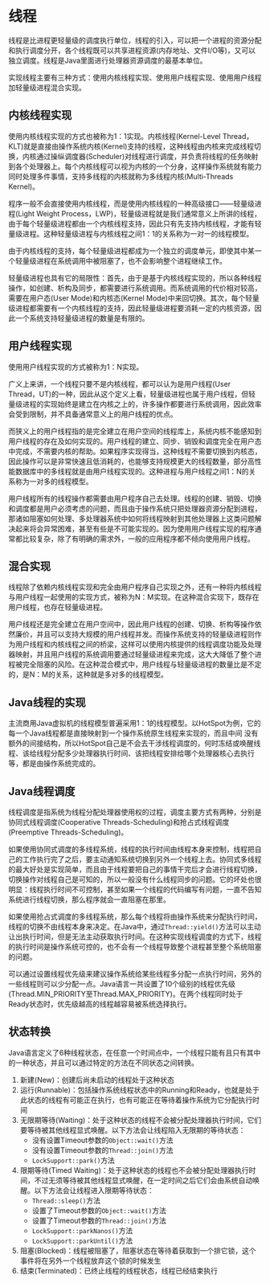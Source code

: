 # 线程

线程是比进程更轻量级的调度执行单位，线程的引入，可以把一个进程的资源分配和执行调度分开，各个线程既可以共享进程资源(内存地址、文件I/O等)，又可以独立调度。线程是Java里面进行处理器资源调度的最基本单位。

实现线程主要有三种方式：使用内核线程实现、使用用户线程实现、使用用户线程加轻量级进程混合实现。

## 内核线程实现

使用内核线程实现的方式也被称为1：1实现。内核线程(Kernel-Level Thread，KLT)就是直接由操作系统内核(Kernel)支持的线程，这种线程由内核来完成线程切换，内核通过操纵调度器(Scheduler)对线程进行调度，并负责将线程的任务映射到各个处理器上。每个内核线程可以视为内核的一个分身，这样操作系统就有能力同时处理多件事情，支持多线程的内核就称为多线程内核(Multi-Threads Kernel)。

程序一般不会直接使用内核线程，而是使用内核线程的一种高级接口——轻量级进程(Light Weight Process，LWP)，轻量级进程就是我们通常意义上所讲的线程，由于每个轻量级进程都由一个内核线程支持，因此只有先支持内核线程，才能有轻量级进程。这种轻量级进程与内核线程之间1：1的关系称为一对一的线程模型。

由于内核线程的支持，每个轻量级进程都成为一个独立的调度单元，即使其中某一个轻量级进程在系统调用中被阻塞了，也不会影响整个进程继续工作。

轻量级进程也具有它的局限性：首先，由于是基于内核线程实现的，所以各种线程操作，如创建、析构及同步，都需要进行系统调用。而系统调用的代价相对较高，需要在用户态(User Mode)和内核态(Kernel Mode)中来回切换。其次，每个轻量级进程都需要有一个内核线程的支持，因此轻量级进程要消耗一定的内核资源，因此一个系统支持轻量级进程的数量是有限的。

## 用户线程实现

使用用户线程实现的方式被称为1：N实现。

广义上来讲，一个线程只要不是内核线程，都可以认为是用户线程(User Thread，UT)的一种，因此从这个定义上看，轻量级进程也属于用户线程，但轻
量级进程的实现始终是建立在内核之上的，许多操作都要进行系统调用，因此效率会受到限制，并不具备通常意义上的用户线程的优点。

而狭义上的用户线程指的是完全建立在用户空间的线程库上，系统内核不能感知到用户线程的存在及如何实现的。用户线程的建立、同步、销毁和调度完全在用户态中完成，不需要内核的帮助。如果程序实现得当，这种线程不需要切换到内核态，因此操作可以是非常快速且低消耗的，也能够支持规模更大的线程数量，部分高性能数据库中的多线程就是由用户线程实现的。这种进程与用户线程之间1：N的关系称为一对多的线程模型。

用户线程所有的线程操作都需要由用户程序自己去处理。线程的创建、销毁、切换和调度都是用户必须考虑的问题，而且由于操作系统只把处理器资源分配到进程，那诸如阻塞如何处理、多处理器系统中如何将线程映射到其他处理器上这类问题解决起来将会异常困难，甚至有些是不可能实现的。因为使用用户线程实现的程序通
常都比较复杂，除了有明确的需求外，一般的应用程序都不倾向使用用户线程。

## 混合实现

线程除了依赖内核线程实现和完全由用户程序自己实现之外，还有一种将内核线程与用户线程一起使用的实现方式，被称为N：M实现。在这种混合实现下，既存在用户线程，也存在轻量级进程。

用户线程还是完全建立在用户空间中，因此用户线程的创建、切换、析构等操作依然廉价，并且可以支持大规模的用户线程并发。而操作系统支持的轻量级进程则作为用户线程和内核线程之间的桥梁，这样可以使用内核提供的线程调度功能及处理器映射，并且用户线程的系统调用要通过轻量级进程来完成，这大大降低了整个进程被完全阻塞的风险。在这种混合模式中，用户线程与轻量级进程的数量比是不定的，是N：M的关系，这种就是多对多的线程模型。

## Java线程的实现

主流商用Java虚拟机的线程模型普遍采用1：1的线程模型。以HotSpot为例，它的每一个Java线程都是直接映射到一个操作系统原生线程来实现的，而且中间
没有额外的间接结构，所以HotSpot自己是不会去干涉线程调度的，何时冻结或唤醒线程、该给线程分配多少处理器执行时间、该把线程安排给哪个处理器核心去执行等，都是由操作系统完成的。

## Java线程调度

线程调度是指系统为线程分配处理器使用权的过程，调度主要方式有两种，分别是协同式线程调度(Cooperative Threads-Scheduling)和抢占式线程调度(Preemptive Threads-Scheduling)。

如果使用协同式调度的多线程系统，线程的执行时间由线程本身来控制，线程把自己的工作执行完了之后，要主动通知系统切换到另外一个线程上去。协同式多线程的最大好处是实现简单，而且由于线程要把自己的事情干完后才会进行线程切换，切换操作对线程自己是可知的，所以一般没有什么线程同步的问题。它的坏处也很明显：线程执行时间不可控制，甚至如果一个线程的代码编写有问题，一直不告知系统进行线程切换，那么程序就会一直阻塞在那里。

如果使用抢占式调度的多线程系统，那么每个线程将由操作系统来分配执行时间，线程的切换不由线程本身来决定。在Java中，通过`Thread::yield()`方法可以主动让出执行时间，但是无法主动获取执行时间。在这种实现线程调度的方式下，线程的执行时间是操作系统可控的，也不会有一个线程导致整个进程甚至整个系统阻塞的问题。

可以通过设置线程优先级来建议操作系统给某些线程多分配一点执行时间，另外的一些线程则可以少分配一点。Java语言一共设置了10个级别的线程优先级(Thread.MIN_PRIORITY至Thread.MAX_PRIORITY)。在两个线程同时处于Ready状态时，优先级越高的线程越容易被系统选择执行。

## 状态转换

Java语言定义了6种线程状态，在任意一个时间点中，一个线程只能有且只有其中的一种状态，并且可以通过特定的方法在不同状态之间转换。

1. 新建(New)：创建后尚未启动的线程处于这种状态
2. 运行(Runnable)：包括操作系统线程状态中的Running和Ready，也就是处于此状态的线程有可能正在执行，也有可能正在等待着操作系统为它分配执行时间
3. 无限期等待(Waiting)：处于这种状态的线程不会被分配处理器执行时间，它们要等待被其他线程显式唤醒。以下方法会让线程陷入无限期的等待状态：
    - 没有设置Timeout参数的`Object::wait()`方法
    - 没有设置Timeout参数的`Thread::join()`方法
    - `LockSupport::park()`方法
4. 限期等待(Timed Waiting)：处于这种状态的线程也不会被分配处理器执行时间，不过无须等待被其他线程显式唤醒，在一定时间之后它们会由系统自动唤醒。以下方法会让线程进入限期等待状态：
    - `Thread::sleep()`方法
    - 设置了Timeout参数的`Object::wait()`方法
    - 设置了Timeout参数的`Thread::join()`方法
    - `LockSupport::parkNanos()`方法
    - `LockSupport::parkUntil()`方法
5. 阻塞(Blocked)：线程被阻塞了，阻塞状态在等待着获取到一个排它锁，这个事件将在另外一个线程放弃这个锁的时候发生
6. 结束(Terminated)：已终止线程的线程状态，线程已经结束执行
